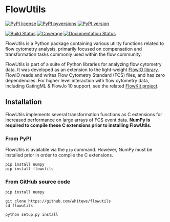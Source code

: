 # FlowUtils

[![PyPI license](https://img.shields.io/pypi/l/flowutils.svg?colorB=dodgerblue)](https://pypi.python.org/pypi/flowutils/)
[![PyPI pyversions](https://img.shields.io/pypi/pyversions/flowutils.svg)](https://pypi.python.org/pypi/flowutils/)
[![PyPI version](https://img.shields.io/pypi/v/flowutils.svg?colorB=blue)](https://pypi.python.org/pypi/flowutils/)

[![Build Status](https://travis-ci.com/whitews/FlowUtils.svg?branch=master)](https://travis-ci.com/whitews/FlowUtils)
[![Coverage](https://codecov.io/gh/whitews/FlowUtils/branch/master/graph/badge.svg)](https://codecov.io/gh/whitews/flowutils)
[![Documentation Status](https://readthedocs.org/projects/flowutils/badge/?version=latest)](https://flowutils.readthedocs.io/en/latest/?badge=latest)

FlowUtils is a Python package containing various utility functions related
to flow cytometry analysis, primarily focused on compensation and
transformation tasks commonly used within the flow community.

FlowUtils is part of a suite of Python libraries for analyzing flow 
cytometry data.  It was developed as an extension to the light-weight 
[FlowIO library](https://github.com/whitews/FlowIO). FlowIO reads and 
writes Flow Cytometry Standard (FCS) files, and has zero dependencies. 
For higher level interaction with flow cytometry data, including 
GatingML & FlowJo 10 support, see the related 
[FlowKit project](https://github.com/whitews/FlowKit).

## Installation

FlowUtils implements several transformation functions as C extensions
for increased performance on large arrays of FCS event data. **NumPy is
required to compile these C extensions prior to installing FlowUtils.**

### From PyPI

FlowUtils is available via the `pip` command. However, NumPy must be installed prior in order to
compile the C extensions.

```
pip install numpy
pip install flowutils
```

### From GitHub source code

```
pip install numpy

git clone https://github.com/whitews/flowutils
cd flowutils

python setup.py install
```
